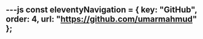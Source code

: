 ---js
const eleventyNavigation = {
	key: "GitHub",
	order: 4,
    url: "https://github.com/umarmahmud"
};
---